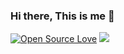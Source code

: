 ### Hi there, This is me 👋

[![Open Source Love](https://badges.frapsoft.com/os/v3/open-source.svg?v=103)](https://github.com/ellerbrock/open-source-badges/)
![](https://komarev.com/ghpvc/?username=iddqd)
<!--
**ivaniddqd/ivaniddqd** is a ✨ _special_ ✨ repository because its `README.md` (this file) appears on your GitHub profile.

Here are some ideas to get you started:

- 🔭 I’m currently working on ...
- 🌱 I’m currently learning ...
- 👯 I’m looking to collaborate on ...
- 🤔 I’m looking for help with ...
- 💬 Ask me about ...
- 📫 How to reach me: ...
- 😄 Pronouns: ...
- ⚡ Fun fact: ...
-->
